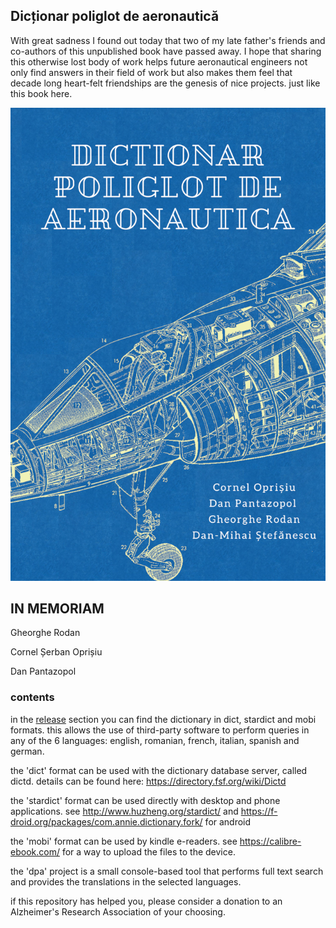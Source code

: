 
## Dicționar poliglot de aeronautică

With great sadness I found out today that two of my late father's friends and co-authors of this unpublished book have passed away. I hope that sharing this otherwise lost body of work helps future aeronautical engineers not only find answers in their field of work but also makes them feel that decade long heart-felt friendships are the genesis of nice projects. just like this book here.

![cover](./assets/cover_thumb.png)


## IN MEMORIAM

Gheorghe Rodan

Cornel Șerban Oprișiu

Dan Pantazopol







### contents

in the [release](https://github.com/rodan/dictionar_poliglot_de_aeronautica/releases/) section you can find the dictionary in dict, stardict and mobi formats. this allows the use of third-party software to perform queries in any of the 6 languages: english, romanian, french, italian, spanish and german.

the 'dict' format can be used with the dictionary database server, called dictd. details can be found here: https://directory.fsf.org/wiki/Dictd

the 'stardict' format can be used directly with desktop and phone applications. see http://www.huzheng.org/stardict/ and https://f-droid.org/packages/com.annie.dictionary.fork/ for android

the 'mobi' format can be used by kindle e-readers. see https://calibre-ebook.com/ for a way to upload the files to the device.

the 'dpa' project is a small console-based tool that performs full text search and provides the translations in the selected languages.


if this repository has helped you, please consider a donation to an Alzheimer's Research Association of your choosing.

